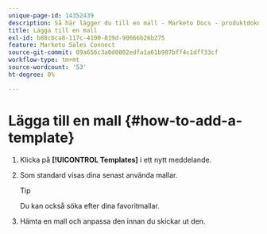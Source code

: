 ```yaml
---
unique-page-id: 14352439
description: Så här lägger du till en mall - Marketo Docs - produktdokumentation
title: Lägga till en mall
exl-id: b88cbca8-117c-4100-819d-90666b26b275
feature: Marketo Sales Connect
source-git-commit: 09a656c3a0d0002edfa1a61b987bff4c1dff33cf
workflow-type: tm+mt
source-wordcount: '53'
ht-degree: 0%

---
```


# Lägga till en mall {#how-to-add-a-template}

1. Klicka på **[!UICONTROL Templates]** i ett nytt meddelande.

1. Som standard visas dina senast använda mallar.

   >[!TIP]
   >
   >Du kan också söka efter dina favoritmallar.

1. Hämta en mall och anpassa den innan du skickar ut den.
